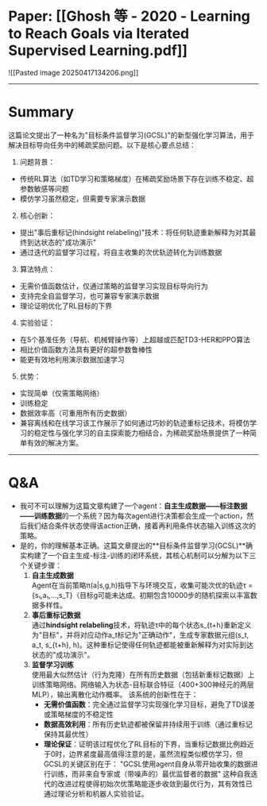 # Paper: [[Ghosh 等 - 2020 - Learning to Reach Goals via Iterated Supervised Learning.pdf]]

![[Pasted image 20250417134206.png]]

---

# Summary

这篇论文提出了一种名为"目标条件监督学习(GCSL)"的新型强化学习算法，用于解决目标导向任务中的稀疏奖励问题。以下是核心要点总结：

1. 问题背景：
- 传统RL算法（如TD学习和策略梯度）在稀疏奖励场景下存在训练不稳定、超参数敏感等问题
- 模仿学习虽然稳定，但需要专家演示数据

2. 核心创新：
- 提出"事后重标记(hindsight relabeling)"技术：将任何轨迹重新解释为对其最终到达状态的"成功演示"
- 通过迭代的监督学习过程，将自主收集的次优轨迹转化为训练数据

3. 算法特点：
- 无需价值函数估计，仅通过策略的监督学习实现目标导向行为
- 支持完全自监督学习，也可兼容专家演示数据
- 理论证明优化了RL目标的下界

4. 实验验证：
- 在5个基准任务（导航、机械臂操作等）上超越或匹配TD3-HER和PPO算法
- 相比价值函数方法具有更好的超参数鲁棒性
- 能更有效地利用演示数据加速学习

5. 优势：
- 实现简单（仅需策略网络）
- 训练稳定
- 数据效率高（可重用所有历史数据）
- 兼容离线和在线学习该工作展示了如何通过巧妙的轨迹重标记技术，将模仿学习的稳定性与强化学习的自主探索能力相结合，为稀疏奖励场景提供了一种简单有效的解决方案。

---

# Q&A

- 我可不可以理解为这篇文章构建了一个agent：**自主生成数据——标注数据——训练数据**的一个系统？因为每次agent进行决策都会生成一个action，然后我们结合条件状态使得该action正确，接着再利用条件状态输入训练这次的策略。
- 是的，你的理解基本正确。这篇文章提出的**目标条件监督学习(GCSL)**确实构建了一个自主生成-标注-训练的闭环系统，其核心机制可以分解为以下三个关键步骤：
	1. **自主生成数据**  
	    Agent在当前策略π(a|s,g,h)指导下与环境交互，收集可能次优的轨迹τ = {s₁,a₁,...,s_T}（目标g可能未达成。初期包含10000步的随机探索以丰富数据多样性。
	2. **事后重标记数据**  
	    通过**hindsight relabeling**技术，将轨迹τ中的每个状态s_{t+h}重新定义为"目标"，并将对应动作a_t标记为"正确动作"，生成专家数据元组(s_t, a_t, s_{t+h}, h)。这种重标记使得任何轨迹都能被重新解释为对实际到达状态的"成功演示"。
	3. **监督学习训练**  
	    使用最大似然估计（行为克隆）在所有历史数据（包括新重标记数据）上训练策略网络。网络输入为状态-目标联合特征（400+300神经元的两层MLP），输出离散化动作概率。
		该系统的创新性在于：
		- **无需价值函数**：完全通过监督学习实现强化学习目标，避免了TD误差或策略梯度的不稳定性
		- **数据高效利用**：所有历史轨迹都被保留并持续用于训练（通过重标记保持其最优性）
		- **理论保证**：证明该过程优化了RL目标的下界，当重标记数据比例趋近于0时，边界紧度最高值得注意的是，虽然流程类似模仿学习，但GCSL的关键区别在于： "GCSL使用agent自身从零开始收集的数据进行训练，而非来自专家或（带噪声的）最优监督者的数据" 这种自我迭代的改进过程使得初始次优策略能逐步收敛到最优行为，其有效性已通过理论分析和机器人实验验证。